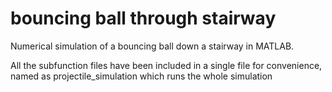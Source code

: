 # bouncing ball through stairway
Numerical simulation of a bouncing ball down a stairway in MATLAB.

All the subfunction files have been included in a single file for convenience, named as projectile_simulation which runs the whole simulation
